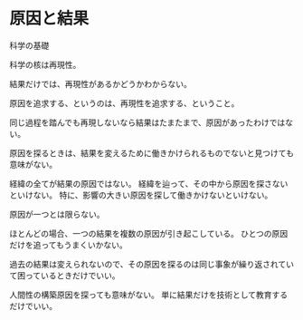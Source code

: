 # 原因と結果

科学の基礎

科学の核は再現性。

結果だけでは、再現性があるかどうかわからない。

原因を追求する、というのは、再現性を追求する、ということ。

同じ過程を踏んでも再現しないなら結果はたまたまで、原因があったわけではない。

原因を探るときは、結果を変えるために働きかけられるものでないと見つけても意味がない。

経緯の全てが結果の原因ではない。
経緯を辿って、その中から原因を探さないといけない。
特に、影響の大きい原因を探して働きかけないといけない。

原因が一つとは限らない。

ほとんどの場合、一つの結果を複数の原因が引き起こしている。
ひとつの原因だけを追ってもうまくいかない。

過去の結果は変えられないので、その原因を探るのは同じ事象が繰り返されていて困っているときだけでいい。

人間性の構築原因を探っても意味がない。
単に結果だけを技術として教育するだけでいい。
